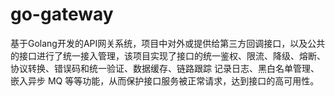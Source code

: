 # go-gateway

基于Golang开发的API网关系统，项目中对外或提供给第三方回调接口，以及公共的接口进行了统一接入管理，该项目实现了接口的统一鉴权、限流、降级、熔断、协议转换、错误码和统一验证、数据缓存、链路跟踪 记录日志、黑白名单管理、嵌入异步 MQ 等等功能，从而保护接口服务被正常请求，达到接口的高可用性。
